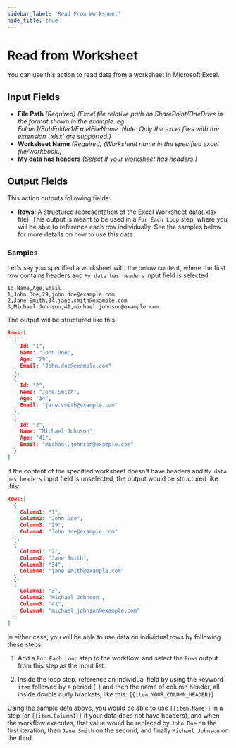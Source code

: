 ```yaml
---
sidebar_label: 'Read From Worksheet'
hide_title: true
---
```


# Read from Worksheet

You can use this action to read data from a worksheet in Microsoft Excel.

## Input Fields

- **File Path** *(Required)* *(Excel file relative path on SharePoint/OneDrive in the format shown in the example. eg: Folder1/SubFolder1/ExcelFileName. Note: Only the excel files with the extension '.xlsx' are supported.)*
- **Worksheet Name** *(Required)* *(Worksheet name in the specified excel file/workbook.)*
- **My data has headers** *(Select if your worksheet has headers.)*

## Output Fields

This action outputs following fields:
- **Rows**: A structured representation of the Excel Worksheet data(.xlsx file). This output is meant to be used in a `For Each Loop` step, where you will be able to reference each row individually. See the samples below for more details on how to use this data.

### Samples

Let's say you specified a worksheet with the below content, where the first row contains headers and `My data has headers` input field is selected:

```XLSX(Excel)
Id,Name,Age,Email
1,John Doe,29,john.doe@example.com
2,Jane Smith,34,jane.smith@example.com
3,Michael Johnson,41,michael.johnson@example.com
```

The output will be structured like this:

```JSON
Rows:[
  {
    Id: "1",
    Name: "John Doe",
    Age: "29",
    Email: "John.doe@example.com"
  },
  {
    Id: "2",
    Name: "Jane Smith",
    Age: "34",
    Email: "jane.smith@example.com"
  },
  {
    Id: "3",
    Name: "Michael Johnson",
    Age: "41",
    Email: "michael.johnson@example.com"
  }
]
```

If the content of the specified worksheet doesn't have headers and `My data has headers` input field is unselected, the output would be structured like this:

```JSON
Rows:[
  {
    Column1: "1",
    Column2: "John Doe",
    Column3: "29",
    Column4: "John.doe@example.com"
  },
  {
    Column1: "2",
    Column2: "Jane Smith",
    Column3: "34",
    Column4: "jane.smith@example.com"
  },
  {
    Column1: "3",
    Column2: "Michael Johnson",
    Column3: "41",
    Column4: "michael.johnson@example.com"
  }
]
```

In either case, you will be able to use data on individual rows by following these steps: 

  1. Add a `For Each Loop` step to the workflow, and select the `Rows` output from this step as the input list.

  2. Inside the loop step, reference an individual field by using the keyword `item` followed by a period (`.`) and then the name of column header, all inside double curly brackets, like this: `{{item.YOUR_COLUMN_HEADER}}`

Using the sample data above, you would be able to use `{{item.Name}}` in a step (or `{{item.Column1}}` if your data does not have headers), and when the workflow executes, that value would be replaced by `John Doe` on the first iteration, then `Jane Smith` on the second, and finally `Michael Johnson` on the third.
